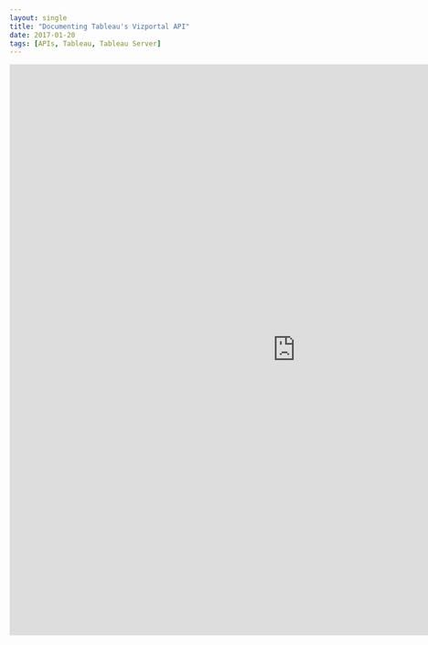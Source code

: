 ```yaml
---
layout: single
title: "Documenting Tableau's Vizportal API"
date: 2017-01-20
tags: [APIs, Tableau, Tableau Server]
---
```


<iframe src="https://viziblydiffrnt.github.io/vizportal.html" frameborder="0" allowfullscreen="true" height="1000" width="1000">
</iframe> 